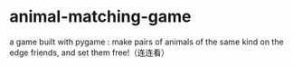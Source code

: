 # animal-matching-game
a game built with pygame : make pairs of animals of the same kind on the edge friends, and set them free!（连连看）

